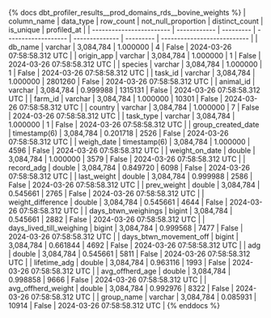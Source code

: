 {% docs dbt_profiler_results__prod_domains_rds__bovine_weights  %}
| column_name              | data_type    | row_count | not_null_proportion | distinct_count | is_unique | profiled_at                 |
| ------------------------ | ------------ | --------- | ------------------- | -------------- | --------- | --------------------------- |
| db_name                  | varchar      | 3,084,784 |            1.000000 |              4 |     False | 2024-03-26 07:58:58.312 UTC |
| origin_app               | varchar      | 3,084,784 |            1.000000 |              1 |     False | 2024-03-26 07:58:58.312 UTC |
| species                  | varchar      | 3,084,784 |            1.000000 |              1 |     False | 2024-03-26 07:58:58.312 UTC |
| task_id                  | varchar      | 3,084,784 |            1.000000 |        2801260 |     False | 2024-03-26 07:58:58.312 UTC |
| animal_id                | varchar      | 3,084,784 |            0.999988 |        1315131 |     False | 2024-03-26 07:58:58.312 UTC |
| farm_id                  | varchar      | 3,084,784 |            1.000000 |          10301 |     False | 2024-03-26 07:58:58.312 UTC |
| country                  | varchar      | 3,084,784 |            1.000000 |              7 |     False | 2024-03-26 07:58:58.312 UTC |
| task_type                | varchar      | 3,084,784 |            1.000000 |              1 |     False | 2024-03-26 07:58:58.312 UTC |
| group_created_date       | timestamp(6) | 3,084,784 |            0.201718 |           2526 |     False | 2024-03-26 07:58:58.312 UTC |
| weigh_date               | timestamp(6) | 3,084,784 |            1.000000 |           4596 |     False | 2024-03-26 07:58:58.312 UTC |
| weight_on_date           | double       | 3,084,784 |            1.000000 |           3579 |     False | 2024-03-26 07:58:58.312 UTC |
| record_adg               | double       | 3,084,784 |            0.849720 |           6098 |     False | 2024-03-26 07:58:58.312 UTC |
| last_weight              | double       | 3,084,784 |            0.999988 |           2586 |     False | 2024-03-26 07:58:58.312 UTC |
| prev_weight              | double       | 3,084,784 |            0.545661 |           2765 |     False | 2024-03-26 07:58:58.312 UTC |
| weight_difference        | double       | 3,084,784 |            0.545661 |           4644 |     False | 2024-03-26 07:58:58.312 UTC |
| days_btwn_weighings      | bigint       | 3,084,784 |            0.545661 |           2882 |     False | 2024-03-26 07:58:58.312 UTC |
| days_lived_till_weighing | bigint       | 3,084,784 |            0.999568 |           7477 |     False | 2024-03-26 07:58:58.312 UTC |
| days_btwn_movement_off   | bigint       | 3,084,784 |            0.661844 |           4692 |     False | 2024-03-26 07:58:58.312 UTC |
| adg                      | double       | 3,084,784 |            0.545661 |           5811 |     False | 2024-03-26 07:58:58.312 UTC |
| lifetime_adg             | double       | 3,084,784 |            0.963116 |           1993 |     False | 2024-03-26 07:58:58.312 UTC |
| avg_offherd_age          | double       | 3,084,784 |            0.998858 |           9666 |     False | 2024-03-26 07:58:58.312 UTC |
| avg_offherd_weight       | double       | 3,084,784 |            0.992976 |           8322 |     False | 2024-03-26 07:58:58.312 UTC |
| group_name               | varchar      | 3,084,784 |            0.085931 |          10914 |     False | 2024-03-26 07:58:58.312 UTC |
{% enddocs %}
